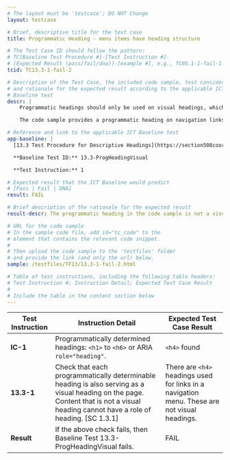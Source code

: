 ```yaml
---
# The layout must be 'testcase'; DO NOT Change
layout: testcase

# Brief, descriptive title for the test case
title: Programmatic Heading - menu items have heading structure

# The Test Case ID should follow the pattern:
# TC[Baseline Test Procedure #]-[Test Instruction #]-
# [Expected Result (pass/fail/dna)]-[example #], e.g., TC05.1-1-fail-1
tcid: TC13.3-1-fail-2

# Description of the Test Case, the included code sample, test considerations,
# and rationale for the expected result according to the applicable ICT
# Baseline test
descr: |
    Programmatic headings should only be used on visual headings, which denote sections of content. 

    The code sample provides a programmatic heading on navigation links that are not visual headings. A successful test should identify a FAIL against Baseline 13.3-ProgHeadingVisual.

# Reference and link to the applicable ICT Baseline test
app-baseline: |
  [13.3 Test Procedure for Descriptive Headings](https://section508coordinators.github.io/ICTTestingBaseline/13Structure.html#133-test-procedure-for-programmatic-headings-visual)

  **Baseline Test ID:** 13.3-ProgHeadingVisual

  **Test Instruction:** 1

# Expected result that the ICT Baseline would predict
# [Pass | Fail | DNA]
result: FAIL

# Brief description of the rationale for the expected result
result-descr: The programmatic heading in the code sample is not a visual heading

# URL for the code sample
# In the sample code file, add id="tc_code" to the
# element that contains the relevant code snippet.
#
# Then upload the code sample to the 'testfiles' folder
# and provide the link (and only the url) below.
sample: /testfiles/TF13/13.3-1-fail-2.html

# Table of test instructions, including the following table headers:
# Test Instruction #; Instruction Detail; Expected Test Case Result
#
# Include the table in the content section below
---
```

| Test Instruction | Instruction Detail | Expected Test Case Result |
|------------------|--------------------|---------------------------|
| **IC-1** | Programmatically determined headings: `<h1>` to `<h6>` or ARIA `role="heading"`. | `<h4>` found|
| **13.3-1** | Check that each programmatically determinable heading is also serving as a visual heading on the page. Content that is not a visual heading cannot have a role of heading. [SC 1.3.1] | There are `<h4>` headings used for links in a navigation menu. These are not visual headings.|
| **Result** | If the above check fails, then Baseline Test 13.3-ProgHeadingVisual fails. | FAIL |

